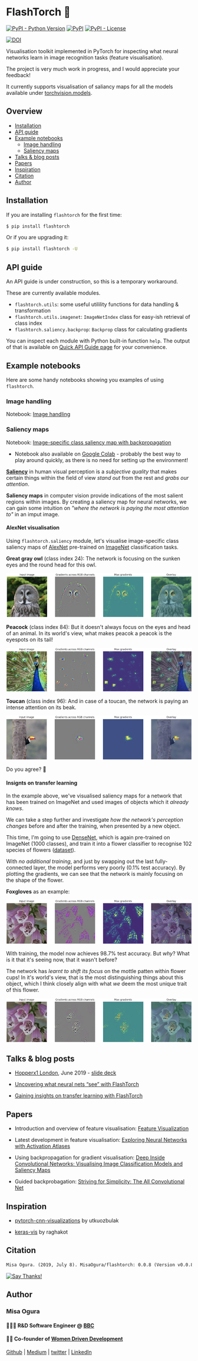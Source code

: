 # FlashTorch :flashlight:

[![PyPI - Python Version](https://img.shields.io/pypi/pyversions/flashtorch.svg?color=green)](https://pypi.org/project/flashtorch/)
[![PyPI](https://img.shields.io/pypi/v/flashtorch.svg?color=yellow)](https://pypi.org/project/flashtorch/)
[![PyPI - License](https://img.shields.io/pypi/l/flashtorch.svg?color=black)](https://github.com/MisaOgura/flashtorch/blob/master/LICENSE)

[![DOI](https://zenodo.org/badge/177140934.svg)](https://zenodo.org/badge/latestdoi/177140934)

Visualisation toolkit implemented in PyTorch for inspecting what neural networks learn in image recognition tasks (feature visualisation).

The project is very much work in progress, and I would appreciate your feedback!

It currently supports visualisation of saliancy maps for all the models available under [torchvision.models](https://pytorch.org/docs/stable/torchvision/models.html).

## Overview

- [Installation](#installation)
- [API guide](#api-guide)
- [Example notebooks](#example-notebooks)
  - [Image handling](#image-handling)
  - [Saliency maps](#saliency-maps)
- [Talks & blog posts](#talks-&-blog-posts)
- [Papers](#papers)
- [Inspiration](#inspiration)
- [Citation](#citation)
- [Author](#author)

## Installation

If you are installing `flashtorch` for the first time:

```bash
$ pip install flashtorch
```

Or if you are upgrading it:

```bash
$ pip install flashtorch -U
```

## API guide

An API guide is under construction, so this is a temporary workaround.

These are currently available modules.

- `flashtorch.utils`: some useful utilility functions for data handling & transformation
- `flashtorch.utils.imagenet`: `ImageNetIndex` class for easy-ish retrieval of class index
- `flashtorch.saliency.backprop`: `Backprop` class for calculating gradients

You can inspect each module with Python built-in function `help`. The output of that is available on [Quick API Guide page](https://github.com/MisaOgura/flashtorch/wiki/Quick-API-Guide) for your convenience.

## Example notebooks

Here are some handy notebooks showing you examples of using `flashtorch`.

### Image handling

Notebook: [Image handling](./examples/image_handling.ipynb)

### Saliency maps

Notebook: [Image-specific class saliency map with backpropagation](./examples/visualise_saliency_with_backprop.ipynb)

  - Notebook also available on [Google Colab](https://colab.research.google.com/github/MisaOgura/flashtorch/blob/master/examples/visualise_saliency_with_backprop_colab.ipynb) - probably the best way to play around quickly, as there is no need for setting up the environment!

**[Saliency](https://en.wikipedia.org/wiki/Salience_(neuroscience))** in human visual perception is a _subjective quality_ that makes certain things within the field of view _stand out_ from the rest and _grabs our attention_.

**Saliency maps** in computer vision provide indications of the most salient regions within images. By creating a saliency map for neural networks, we can gain some intuition on _"where the network is paying the most attention to"_ in an imput image.

#### AlexNet visualisation

Using `flashtorch.saliency` module, let's visualise image-specific class saliency maps of [AlexNet](https://arxiv.org/abs/1404.5997) pre-trained on [ImageNet](http://www.image-net.org/) classification tasks.

**Great gray owl** (class index 24):
The network is focusing on the sunken eyes and the round head for this owl.

![Saliency map of great grey owl in Alexnet](examples/images/alexnet_great_grey_owl.png)

**Peacock** (class index 84):
But it doesn't always focus on the eyes and head of an animal. In its world's view, what makes peacok a peacok is the eyespots on its tail!

![Saliency map of peacock in Alexnet](examples/images/alexnet_peacock.png)

**Toucan** (class index 96):
And in case of a toucan, the network is paying an intense attention on its beak.

![Saliency map of tucan in Alexnet](examples/images/alexnet_tucan.png)

Do you agree? :robot:

#### Insignts on transfer learning

In the example above, we've visualised saliency maps for a network that has been trained on ImageNet and used images of objects which it _already knows_.

We can take a step further and investigate _how the network's perception changes_ before and after the training, when presented by a new object.

This time, I'm going to use [DenseNet](https://arxiv.org/abs/1608.06993), which is again pre-trained on ImageNet (1000 classes), and train it into a flower classifier to recognise 102 species of flowers ([dataset](http://www.robots.ox.ac.uk/~vgg/data/flowers/102/index.html)).

With _no additional training_, and just by swapping out the last fully-connected layer, the model performs very poorly (0.1% test accuracy). By plotting the gradients, we can see that the network is mainly focusing on the shape of the flower.

**Foxgloves** as an example:

![Transfer learning pre](examples/images/transfer_learning_pre.png)

With training, the model now achieves 98.7% test accuracy. But _why_? What is it that it's seeing now, that it wasn't before?

The network has _learnt to shift its focus_ on the mottle patten within flower cups! In it's world's view, that is the most distinguishing things about this object, which I think closely align with what _we_ deem the most unique trait of this flower.

![Transfer learning post](examples/images/transfer_learning_post.png)

## Talks & blog posts

- [Hopperx1 London](http://www.cvent.com/events/hopperx1-london/agenda-e7d0f2fa5e9d46cf88fd8c322ae1290b.aspx), June 2019 - [slide deck](https://misaogura.github.io/flashtorch/presentations/Hopperx1London)

- [Uncovering what neural nets “see” with FlashTorch](https://towardsdatascience.com/feature-visualisation-in-pytorch-saliency-maps-a3f99d08f78a)

- [Gaining insights on transfer learning with FlashTorch](https://towardsdatascience.com/gaining-insights-on-transfer-learning-with-flashtorch-de344df0f410)

## Papers

- Introduction and overview of feature visualisation: [Feature Visualization](https://distill.pub/2017/feature-visualization/)

- Latest development in feature visualisation: [Exploring Neural Networks with Activation Atlases](https://distill.pub/2019/activation-atlas/)

- Using backpropagation for gradient visualisation: [Deep Inside Convolutional Networks: Visualising Image Classification Models and Saliency Maps](https://arxiv.org/pdf/1312.6034.pdf)

- Guided backprobagation: [Striving for Simplicity: The All Convolutional Net](https://arxiv.org/pdf/1412.6806.pdf)

## Inspiration

- [pytorch-cnn-visualizations](https://github.com/utkuozbulak/pytorch-cnn-visualizations) by utkuozbulak

- [keras-vis](https://github.com/raghakot/keras-vis) by raghakot

## Citation

```txt
Misa Ogura. (2019, July 8). MisaOgura/flashtorch: 0.0.8 (Version v0.0.8). Zenodo. http://doi.org/10.5281/zenodo.3271410
```

[![Say Thanks!](https://img.shields.io/badge/Say%20Thanks-!-1EAEDB.svg)](https://saythanks.io/to/MisaOgura)

## Author

### Misa Ogura

#### 👩🏻‍💻 R&D Software Engineer @ [BBC](https://www.bbc.co.uk/rd/blog)

#### 🏳️‍🌈 Co-founder of [Women Driven Development](https://womendrivendev.org/)

[Github](https://github.com/MisaOgura) | [Medium](https://medium.com/@misaogura) | [twitter](https://twitter.com/misa_ogura) | [LinkedIn](https://www.linkedin.com/in/misaogura/)
